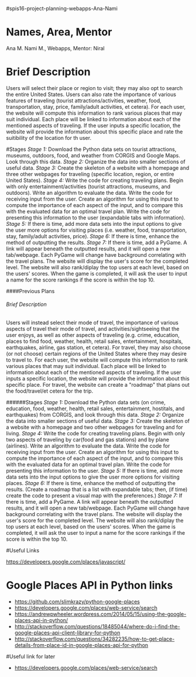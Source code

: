 #spis16-project-planning-webapps-Ana-Nami

# Names, Area, Mentor
Ana M. Nami M., Webapps, Mentor: Niral

# Brief Description
Users will select their place or region to visit; they may also opt to search the entire United States. Users can also rate the importance of various features of traveling (tourist attractions/activities, weather, food, transportation, stay, price, family/adult activities, et cetera). For each user, the website will compute this information to rank various places that may suit individual. Each place will be linked to information about each of the mentioned aspects of traveling. If the user inputs a specific location, the website will provide the information about this specific place and rate the suitibility of the location for th user.

#Stages
*Stage 1:* Download the Python data sets on tourist attractions, museums, outdoors, food, and weather from CORGIS and Google Maps. Look through this data.
*Stage 2:* Organize the data into smaller sections of useful data.
*Stage 3:* Create the skeleton of a website with a homepage and three other webpages for traveling (specific location, region, or entire United States).
*Stage 4:* Write the code for creating traveling plans. Begin with only entertainment/activities (tourist attractions, museums, and outdoors). Write an algorithm to evaluate the data. Write the code for receiving input from the user. Create an algorithm for using this input to compute the importance of each aspect of the input, and to compare this with the evaluated data for an optimal travel plan. Write the code for presenting this information to the user (expandable tabs with information).
*Stage 5:* If there is time, add more data sets into the input options to give the user more options for visiting places (i.e. weather, food, transportation, stay, family/adult activities, price).
*Stage 6:* If there is time, enhance the method of outputting the results.
*Stage 7:* If there is time, add a PyGame. A link will appear beneath the outputted results, and it will open a new tab/webpage.
 Each PyGame will change have background correlating with the travel plans. The website will display the user's score for the completed level. The website will also rank/diplay the top users at each level, based on the users' scores. When the game is completed, it will ask the user to input a name for the score rankings if the score is within the top 10.

####Previous Plans
###### Brief Description
Users will instead select their mode of travel, the importance of various aspects of travel their mode of travel, and activities/sightseeing that the user enjoys, as well as other aspects of traveling (e.g. crime, education, places to find food, weather, health, retail sales, entertainment, hospitals, earthquakes, airline, gas station, et cetera). For travel, they may also choose (or not choose) certain regions of the United States where they may desire to travel to. For each user, the website will compute this information to rank various places that may suit individual. Each place will be linked to information about each of the mentioned aspects of traveling. If the user inputs a specific location, the website will provide the information about this specific place. For travel, the website can create a "roadmap" that plans out the food/travel/et cetera for the trip.

######Stages
*Stage 1:* Download the Python data sets (on crime, education, food, weather, health, retail sales, entertainment, hostitals, and earthquakes) from CORGIS, and look through this data.
*Stage 2:* Organize the data into smaller sections of useful data.
*Stage 3:* Create the skeleton of a website with a homepage and two other webpages for traveling and for living.
*Stage 4:* Write the code for creating traveling plans. Begin with only two aspects of traveling by car(food and gas stations) and by plane (airlines). Write an algorithm to evaluate the data. Write the code for receiving input from the user. Create an algorithm for using this input to compute the importance of each aspect of the input, and to compare this with the evaluated data for an optimal travel plan. Write the code for presenting this information to the user.
*Stage 5:* If there is time, add more data sets into the input options to give the user more options for visiting places.
*Stage 6:* If there is time, enhance the method of outputting the results. (Create a roadmap that is a list with expandable tabs; then, (if time) create the code to present a visual map with the preferences.)
*Stage 7:* If there is time, add a PyGame. A link will appear beneath the outputted results, and it will open a new tab/webpage.
 Each PyGame will change have background correlating with the travel plans. The website will display the user's score for the completed level. The website will also rank/diplay the top users at each level, based on the users' scores. When the game is completed, it will ask the user to input a name for the score rankings if the score is within the top 10.


#Useful Links

https://developers.google.com/places/javascript/

# Google Places API in Python links

* https://github.com/slimkrazy/python-google-places
* https://developers.google.com/places/web-service/search
* https://andrewpwheeler.wordpress.com/2014/05/15/using-the-google-places-api-in-python/
* http://stackoverflow.com/questions/18485044/where-do-i-find-the-google-places-api-client-library-for-python
* http://stackoverflow.com/questions/34282235/how-to-get-place-details-from-place-id-in-google-places-api-for-python

#Useful link for later
* https://developers.google.com/places/web-service/search

